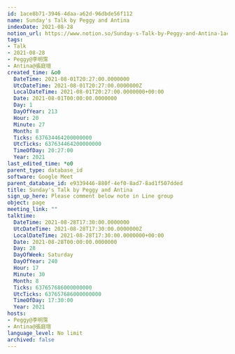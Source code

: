 ```yaml
---
id: 1ace8b71-3946-4daa-a62d-96dbde56f112
name: Sunday's Talk by Peggy and Antina
indexDate: 2021-08-28
notion_url: https://www.notion.so/Sunday-s-Talk-by-Peggy-and-Antina-1ace8b7139464daaa62d96dbde56f112
tags:
- Talk
- 2021-08-28
- Peggy@李明霈
- Antina@張庭瑄
created_time: &o0
  DateTime: 2021-08-01T20:27:00.0000000
  UtcDateTime: 2021-08-01T20:27:00.0000000Z
  LocalDateTime: 2021-08-01T20:27:00.0000000+00:00
  Date: 2021-08-01T00:00:00.0000000
  Day: 1
  DayOfYear: 213
  Hour: 20
  Minute: 27
  Month: 8
  Ticks: 637634464200000000
  UtcTicks: 637634464200000000
  TimeOfDay: 20:27:00
  Year: 2021
last_edited_time: *o0
parent_type: database_id
software: Google Meet
parent_database_id: e9339446-880f-4ef0-8ad7-8ad1f507dded
title: Sunday's Talk by Peggy and Antina
sign_up_here: Please comment below note in Line group
object: page
meeting_link: ""
talktime:
  DateTime: 2021-08-28T17:30:00.0000000
  UtcDateTime: 2021-08-28T17:30:00.0000000Z
  LocalDateTime: 2021-08-28T17:30:00.0000000+00:00
  Date: 2021-08-28T00:00:00.0000000
  Day: 28
  DayOfWeek: Saturday
  DayOfYear: 240
  Hour: 17
  Minute: 30
  Month: 8
  Ticks: 637657686000000000
  UtcTicks: 637657686000000000
  TimeOfDay: 17:30:00
  Year: 2021
hosts:
- Peggy@李明霈
- Antina@張庭瑄
language_level: No limit
archived: false
---
```







